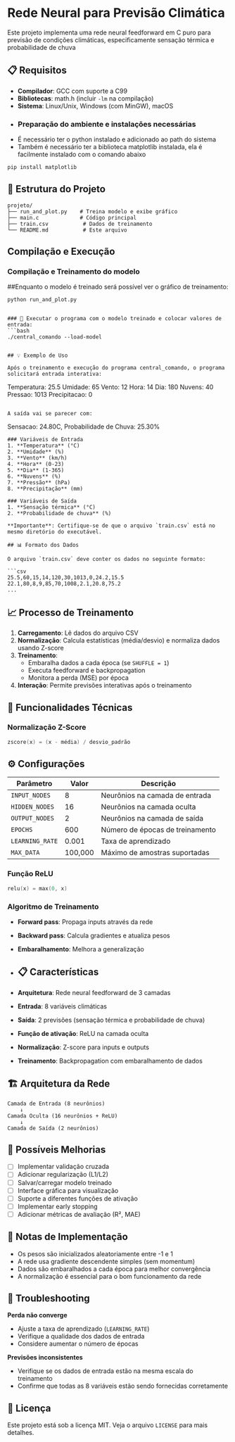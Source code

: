 # Rede Neural para Previsão Climática

Este projeto implementa uma rede neural feedforward em C puro para previsão de condições climáticas, especificamente sensação térmica e probabilidade de chuva

## 📋 Requisitos

- **Compilador**: GCC com suporte a C99
- **Bibliotecas**: math.h (incluir `-lm` na compilação)
- **Sistema**: Linux/Unix, Windows (com MinGW), macOS
- 
  ### Preparação do ambiente e instalações necessárias
- É necessário ter o python instalado e adicionado ao path do sistema
- Também é necessário ter a biblioteca matplotlib instalada, ela é facilmente instalado com o comando abaixo
```bash
pip install matplotlib
```

## 📁 Estrutura do Projeto

```
projeto/
├── run_and_plot.py    # Treina modelo e exibe gráfico
├── main.c             # Código principal
├── train.csv           # Dados de treinamento
└── README.md           # Este arquivo
```

##  Compilação e Execução


### Compilação e Treinamento do modelo
##Enquanto o modelo é treinado será possível ver o gráfico de treinamento:
```bash
python run_and_plot.py
```
```

### 🚀 Executar o programa com o modelo treinado e colocar valores de entrada:
```bash
./central_comando --load-model
```
```

## 💡 Exemplo de Uso

Após o treinamento e execução do programa central_comando, o programa solicitará entrada interativa:

```
Temperatura: 25.5
Umidade: 65
Vento: 12
Hora: 14
Dia: 180
Nuvens: 40
Pressao: 1013
Precipitacao: 0
```

A saída vai se parecer com:
```
Sensacao: 24.80C, Probabilidade de Chuva: 25.30%
```
### Variáveis de Entrada
1. **Temperatura** (°C)
2. **Umidade** (%)
3. **Vento** (km/h)
4. **Hora** (0-23)
5. **Dia** (1-365)
6. **Nuvens** (%)
7. **Pressão** (hPa)
8. **Precipitação** (mm)

### Variáveis de Saída
1. **Sensação térmica** (°C)
2. **Probabilidade de chuva** (%)

**Importante**: Certifique-se de que o arquivo `train.csv` está no mesmo diretório do executável.

## 📊 Formato dos Dados

O arquivo `train.csv` deve conter os dados no seguinte formato:

```csv
25.5,60,15,14,120,30,1013,0,24.2,15.5
22.1,80,8,9,85,70,1008,2.1,20.8,75.2
...
```

## 📈 Processo de Treinamento

1. **Carregamento**: Lê dados do arquivo CSV
2. **Normalização**: Calcula estatísticas (média/desvio) e normaliza dados usando Z-score
3. **Treinamento**: 
   - Embaralha dados a cada época (se `SHUFFLE = 1`)
   - Executa feedforward e backpropagation
   - Monitora a perda (MSE) por época
4. **Interação**: Permite previsões interativas após o treinamento



## 🔧 Funcionalidades Técnicas

### Normalização Z-Score
```c
zscore(x) = (x - média) / desvio_padrão
```

## ⚙️ Configurações

| Parâmetro | Valor | Descrição |
|-----------|-------|-----------|
| `INPUT_NODES` | 8 | Neurônios na camada de entrada |
| `HIDDEN_NODES` | 16 | Neurônios na camada oculta |
| `OUTPUT_NODES` | 2 | Neurônios na camada de saída |
| `EPOCHS` | 600 | Número de épocas de treinamento |
| `LEARNING_RATE` | 0.001 | Taxa de aprendizado |
| `MAX_DATA` | 100,000 | Máximo de amostras suportadas |

### Função ReLU
```c
relu(x) = max(0, x)
```

### Algoritmo de Treinamento
- **Forward pass**: Propaga inputs através da rede
- **Backward pass**: Calcula gradientes e atualiza pesos
- **Embaralhamento**: Melhora a generalização

- ## 📋 Características

- **Arquitetura**: Rede neural feedforward de 3 camadas
- **Entrada**: 8 variáveis climáticas
- **Saída**: 2 previsões (sensação térmica e probabilidade de chuva)
- **Função de ativação**: ReLU na camada oculta
- **Normalização**: Z-score para inputs e outputs
- **Treinamento**: Backpropagation com embaralhamento de dados

## 🏗️ Arquitetura da Rede

```
Camada de Entrada (8 neurônios)
    ↓
Camada Oculta (16 neurônios + ReLU)
    ↓
Camada de Saída (2 neurônios)
```

## 🎯 Possíveis Melhorias

- [ ] Implementar validação cruzada
- [ ] Adicionar regularização (L1/L2)
- [ ] Salvar/carregar modelo treinado
- [ ] Interface gráfica para visualização
- [ ] Suporte a diferentes funções de ativação
- [ ] Implementar early stopping
- [ ] Adicionar métricas de avaliação (R², MAE)

## 📝 Notas de Implementação

- Os pesos são inicializados aleatoriamente entre -1 e 1
- A rede usa gradiente descendente simples (sem momentum)
- Dados são embaralhados a cada época para melhor convergência
- A normalização é essencial para o bom funcionamento da rede

## 🐛 Troubleshooting

**Perda não converge**
- Ajuste a taxa de aprendizado (`LEARNING_RATE`)
- Verifique a qualidade dos dados de entrada
- Considere aumentar o número de épocas

**Previsões inconsistentes**
- Verifique se os dados de entrada estão na mesma escala do treinamento
- Confirme que todas as 8 variáveis estão sendo fornecidas corretamente

## 📄 Licença

Este projeto está sob a licença MIT. Veja o arquivo `LICENSE` para mais detalhes.
